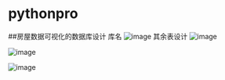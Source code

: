 # pythonpro
##房屋数据可视化的数据库设计
库名
![image](https://github.com/cwr-1219/pythonpro/assets/131758207/fd315334-199b-4ce8-accc-eefdfae06d71)
其余表设计
![image](https://github.com/cwr-1219/pythonpro/assets/131758207/782ca343-6381-4446-a4ff-b49c42705700)

![image](https://github.com/cwr-1219/pythonpro/assets/131758207/83665718-f018-4940-b775-5bc146897423)

![image](https://github.com/cwr-1219/pythonpro/assets/131758207/ef0f37ed-e4eb-435c-b95e-c5a3fd3ff0f1)
